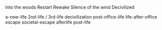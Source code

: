 Into the woods
Restart
Rewake
Silence of the wind
Decivilized

a-new-life
2nd-life / 3rd-life
decivilization
post-office-life
life-after-office
escape
societal-escape
afterlife
post-life
